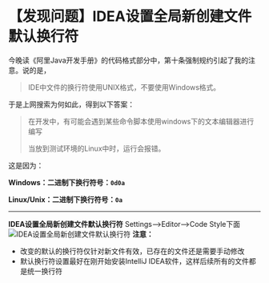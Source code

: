 # 【发现问题】IDEA设置全局新创建文件默认换行符

今晚读《阿里Java开发手册》的代码格式部分中，第十条强制规约引起了我的注意。说的是，

> IDE中文件的换行符使用UNIX格式，不要使用Windows格式。

于是上网搜索为何如此，得到以下答案：

> 在开发中，有可能会遇到某些命令脚本使用windows下的文本编辑器进行编写
>
> 当放到测试环境的Linux中时，运行会报错。

这是因为：

**Windows：二进制下换行符号：`0d0a`**

**Linux/Unix：二进制下换行符号：`0a`**

------

**IDEA设置全局新创建文件默认换行符**
Settings——>Editor——>Code Style下面
![IDEA设置全局新创建文件默认换行符](../笔记图片/watermark,type_d3F5LXplbmhlaQ,shadow_50,text_Q1NETiBAQnVn5LiA5Y-36LSo5qOA5ZGY,size_20,color_FFFFFF,t_70,g_se,x_16#pic_center.png)
**注意：**

- 改变的默认的换行符仅针对新文件有效，已存在的文件还是需要手动修改
- 默认换行符设置最好在刚开始安装IntelliJ IDEA软件，这样后续所有的文件都是统一换行符